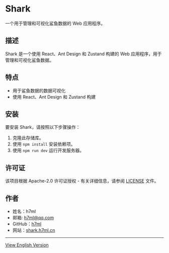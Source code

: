 # Shark

一个用于管理和可视化鲨鱼数据的 Web 应用程序。

## 描述

Shark 是一个使用 React、Ant Design 和 Zustand 构建的 Web 应用程序，用于管理和可视化鲨鱼数据。

## 特点

- 用于鲨鱼数据的数据可视化
- 使用 React、Ant Design 和 Zustand 构建

## 安装

要安装 Shark，请按照以下步骤操作：

1. 克隆此存储库。
2. 使用 `npm install` 安装依赖项。
3. 使用 `npm run dev` 运行开发服务器。

## 许可证

该项目根据 Apache-2.0 许可证授权 - 有关详细信息，请参阅 [LICENSE](http://www.apache.org/licenses/LICENSE-2.0) 文件。

## 作者

- 姓名：h7ml
- 邮箱: [h7ml@qq.com](mailto:h7ml@qq.com)
- GitHub：[h7ml](https://github.com/h7ml)
- 网站：[shark.h7ml.cn](https://shark.h7ml.cn)

---

[View English Version](README.md)
